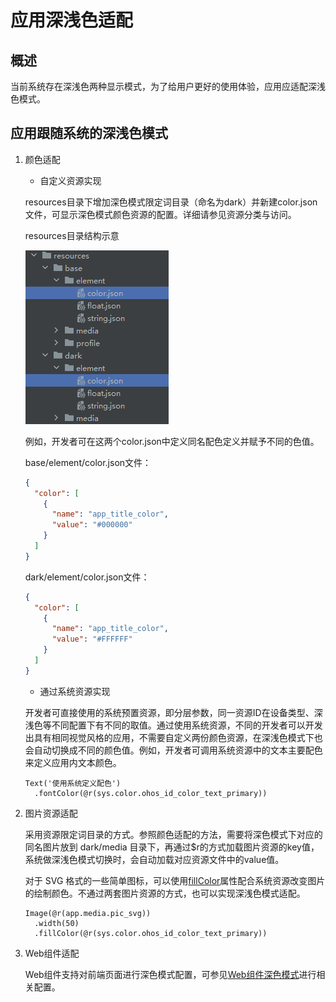 # 应用深浅色适配

## 概述

当前系统存在深浅色两种显示模式，为了给用户更好的使用体验，应用应适配深浅色模式。

## 应用跟随系统的深浅色模式

1. 颜色适配

    - 自定义资源实现

     resources目录下增加深色模式限定词目录（命名为dark）并新建color.json文件，可显示深色模式颜色资源的配置。详细请参见资源分类与访问。

     resources目录结构示意

     ![colorJsonDir](./figures/colorJsonDir.png)

     例如，开发者可在这两个color.json中定义同名配色定义并赋予不同的色值。

     base/element/color.json文件：

     ```json
     {
       "color": [
         {
           "name": "app_title_color",
           "value": "#000000"
         }
       ]
     }
     ```

     dark/element/color.json文件：

     ```json
     {
       "color": [
         {
           "name": "app_title_color",
           "value": "#FFFFFF"
         }
       ]
     }
     ```

    - 通过系统资源实现

     开发者可直接使用的系统预置资源，即分层参数，同一资源ID在设备类型、深浅色等不同配置下有不同的取值。通过使用系统资源，不同的开发者可以开发出具有相同视觉风格的应用，不需要自定义两份颜色资源，在深浅色模式下也会自动切换成不同的颜色值。例如，开发者可调用系统资源中的文本主要配色来定义应用内文本颜色。

     ```cangjie
     Text('使用系统定义配色')
       .fontColor(@r(sys.color.ohos_id_color_text_primary))
     ```

2. 图片资源适配

    采用资源限定词目录的方式。参照颜色适配的方法，需要将深色模式下对应的同名图片放到 dark/media 目录下，再通过$r的方式加载图片资源的key值，系统做深浅色模式切换时，会自动加载对应资源文件中的value值。

    对于 SVG 格式的一些简单图标，可以使用[fillColor](./cj-graphics-display.md#显示矢量图)属性配合系统资源改变图片的绘制颜色。不通过两套图片资源的方式，也可以实现深浅色模式适配。

    ```cangjie
    Image(@r(app.media.pic_svg))
      .width(50)
      .fillColor(@r(sys.color.ohos_id_color_text_primary))
    ```

3. Web组件适配

    Web组件支持对前端页面进行深色模式配置，可参见[Web组件深色模式](../../../Dev_Guide/source_zh_cn/web/cj-web-set-dark-mode.md)进行相关配置。
